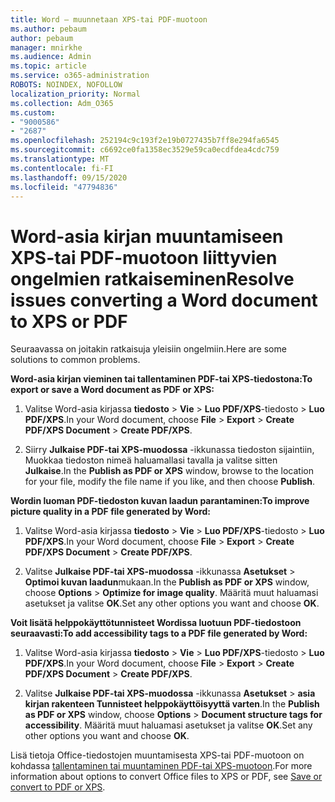 ```yaml
---
title: Word – muunnetaan XPS-tai PDF-muotoon
ms.author: pebaum
author: pebaum
manager: mnirkhe
ms.audience: Admin
ms.topic: article
ms.service: o365-administration
ROBOTS: NOINDEX, NOFOLLOW
localization_priority: Normal
ms.collection: Adm_O365
ms.custom:
- "9000586"
- "2687"
ms.openlocfilehash: 252194c9c193f2e19b0727435b7ff8e294fa6545
ms.sourcegitcommit: c6692ce0fa1358ec3529e59ca0ecdfdea4cdc759
ms.translationtype: MT
ms.contentlocale: fi-FI
ms.lasthandoff: 09/15/2020
ms.locfileid: "47794836"
---
```

# <a name="resolve-issues-converting-a-word-document-to-xps-or-pdf"></a><span data-ttu-id="36d69-102">Word-asia kirjan muuntamiseen XPS-tai PDF-muotoon liittyvien ongelmien ratkaiseminen</span><span class="sxs-lookup"><span data-stu-id="36d69-102">Resolve issues converting a Word document to XPS or PDF</span></span>

<span data-ttu-id="36d69-103">Seuraavassa on joitakin ratkaisuja yleisiin ongelmiin.</span><span class="sxs-lookup"><span data-stu-id="36d69-103">Here are some solutions to common problems.</span></span> 

<span data-ttu-id="36d69-104">**Word-asia kirjan vieminen tai tallentaminen PDF-tai XPS-tiedostona:**</span><span class="sxs-lookup"><span data-stu-id="36d69-104">**To export or save a Word document as PDF or XPS:**</span></span>

1. <span data-ttu-id="36d69-105">Valitse Word-asia kirjassa **tiedosto**  >  **Vie**  >  **Luo PDF/XPS**-tiedosto  >  **Luo PDF/XPS**.</span><span class="sxs-lookup"><span data-stu-id="36d69-105">In your Word document, choose  **File** > **Export** > **Create PDF/XPS Document** > **Create PDF/XPS**.</span></span>

2. <span data-ttu-id="36d69-106">Siirry **Julkaise PDF-tai XPS-muodossa** -ikkunassa tiedoston sijaintiin, Muokkaa tiedoston nimeä haluamallasi tavalla ja valitse sitten **Julkaise**.</span><span class="sxs-lookup"><span data-stu-id="36d69-106">In the **Publish as PDF or XPS** window, browse to the location for your file, modify the file name if you like, and then choose **Publish**.</span></span>

<span data-ttu-id="36d69-107">**Wordin luoman PDF-tiedoston kuvan laadun parantaminen:**</span><span class="sxs-lookup"><span data-stu-id="36d69-107">**To improve picture quality in a PDF file generated by Word:**</span></span>

1. <span data-ttu-id="36d69-108">Valitse Word-asia kirjassa **tiedosto**  >  **Vie**  >  **Luo PDF/XPS**-tiedosto  >  **Luo PDF/XPS**.</span><span class="sxs-lookup"><span data-stu-id="36d69-108">In your Word document, choose  **File** > **Export** > **Create PDF/XPS Document** > **Create PDF/XPS**.</span></span>

2. <span data-ttu-id="36d69-109">Valitse **Julkaise PDF-tai XPS-muodossa** -ikkunassa **Asetukset**  >  **Optimoi kuvan laadun**mukaan.</span><span class="sxs-lookup"><span data-stu-id="36d69-109">In the **Publish as PDF or XPS** window, choose **Options** > **Optimize for image quality**.</span></span> <span data-ttu-id="36d69-110">Määritä muut haluamasi asetukset ja valitse **OK**.</span><span class="sxs-lookup"><span data-stu-id="36d69-110">Set any other options you want and choose **OK**.</span></span> 

<span data-ttu-id="36d69-111">**Voit lisätä helppokäyttötunnisteet Wordissa luotuun PDF-tiedostoon seuraavasti:**</span><span class="sxs-lookup"><span data-stu-id="36d69-111">**To add accessibility tags to a PDF file generated by Word:**</span></span>
 
1. <span data-ttu-id="36d69-112">Valitse Word-asia kirjassa **tiedosto**  >  **Vie**  >  **Luo PDF/XPS**-tiedosto  >  **Luo PDF/XPS**.</span><span class="sxs-lookup"><span data-stu-id="36d69-112">In your Word document, choose  **File** > **Export** > **Create PDF/XPS Document** > **Create PDF/XPS**.</span></span>

2. <span data-ttu-id="36d69-113">Valitse **Julkaise PDF-tai XPS-muodossa** -ikkunassa **Asetukset**  >  **asia kirjan rakenteen Tunnisteet helppokäyttöisyyttä varten**.</span><span class="sxs-lookup"><span data-stu-id="36d69-113">In the **Publish as PDF or XPS** window, choose **Options** > **Document structure tags for accessibility**.</span></span> <span data-ttu-id="36d69-114">Määritä muut haluamasi asetukset ja valitse **OK**.</span><span class="sxs-lookup"><span data-stu-id="36d69-114">Set any other options you want and choose **OK**.</span></span>

<span data-ttu-id="36d69-115">Lisä tietoja Office-tiedostojen muuntamisesta XPS-tai PDF-muotoon on kohdassa [tallentaminen tai muuntaminen PDF-tai XPS-muotoon](https://support.office.com/article/d85416c5-7d77-4fd6-a216-6f4bf7c7c110).</span><span class="sxs-lookup"><span data-stu-id="36d69-115">For more information about options to convert Office files to XPS or PDF, see [Save or convert to PDF or XPS](https://support.office.com/article/d85416c5-7d77-4fd6-a216-6f4bf7c7c110).</span></span>